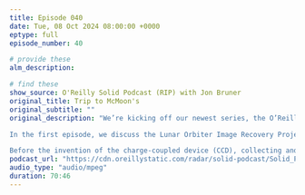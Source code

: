 ```yaml
---
title: Episode 040
date: Tue, 08 Oct 2024 08:00:00 +0000
eptype: full
episode_number: 40

# provide these
alm_description: 

# find these
show_source: O'Reilly Solid Podcast (RIP) with Jon Bruner
original_title: Trip to McMoon's
original_subtitle: ""
original_description: "We’re kicking off our newest series, the O’Reilly Solid Podcast, with an episode recorded in the manager’s office of a McDonald’s at NASA’s Ames Research Center. David Cranor and I (Jon Bruner) visited McMoon’s, as it’s known, to talk with Dennis Wingo, founder of two audacious “techno archaeology” efforts.

In the first episode, we discuss the Lunar Orbiter Image Recovery Project, which has rescued NASA’s first high-resolution images from satellites orbiting the moon. Dennis’ team reverse-engineered the extraordinary analog image transmission system that the satellites used in 1966 and 1967, digitized 14 tons of magnetic tape, and interpreted them to compose imagery at vastly higher resolution than NASA was originally able to recover from the satellites.

Before the invention of the charge-coupled device (CCD), collecting and transmitting images was an electro-mechanical enterprise. The process required to get images from the moon to the earth highlights the ingenuity of NASA’s early engineers — and the relative ease of working with electronics today, when crossing between physical and virtual is straightforward."
podcast_url: "https://cdn.oreillystatic.com/radar/solid-podcast/Solid_Podcast_Trip_to_McMoons.mp3"
audio_type: "audio/mpeg"
duration: 70:46
---
```


